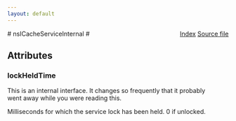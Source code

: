 ```yaml
---
layout: default
---
```

<div class='links' style='float:right'><a href="../index.html">Index</a>
<a href="http://dxr.mozilla.org/mozilla-central/source/netwerk/cache/nsICacheService.idl">Source file</a>
</div>
# nsICacheServiceInternal #

## Attributes ##

### lockHeldTime ###
  
This is an internal interface. It changes so frequently that it probably  
went away while you were reading this.  
  
  
Milliseconds for which the service lock has been held. 0 if unlocked.  
  
